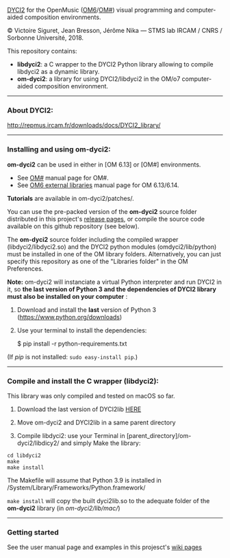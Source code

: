 [DYCI2](https://github.com/DYCI2/Dyci2Lib) for the OpenMusic ([OM6](http://repmus.ircam.fr/openmusic/)/[OM#](https://github.com/cac-t-u-s/om-sharp)) visual programming and computer-aided composition environments.

© Victoire Siguret, Jean Bresson, Jérôme Nika — STMS lab IRCAM / CNRS / Sorbonne Université, 2018.

This repository contains:
* __libdyci2__: a C wrapper to the DYCI2 Python library allowing to compile libdyci2 as a dynamic library.
* __om-dyci2__: a library for using DYCI2/libdyci2 in the OM/o7 computer-aided composition environment.

------
### About DYCI2:

http://repmus.ircam.fr/downloads/docs/DYCI2_library/

------

### Installing and using om-dyci2:

**om-dyci2** can be used in either in [OM 6.13] or [OM#] environments.
  * See [OM#](https://github.com/cac-t-u-s/om-sharp) manual page for OM#.
  * See [OM6 external libraries](http://repmus.ircam.fr/openmusic/libraries) manual page for OM 6.13/6.14.

__Tutorials__ are available in om-dyci2/patches/.

You can use the pre-packed version of the **om-dyci2** source folder distributed in this project's [release pages](https://github.com/DYCI2/om-dyci2/releases), or compile the source code available on this github repository (see below).

The **om-dyci2** source folder including the compiled wrapper (libdyci2/libdyci2.so) and the DYCI2 python modules (omdyci2/lib/python) must be installed in one of the OM library folders.
Alternatively, you can just specify this repository as one of the "Libraries folder" in the OM Preferences.

**Note:** om-dyci2 will instanciate a virtual Python interpreter and run DYCI2 in it, so **the last version of Python 3 and the dependencies of DYCI2 library must also be installed on your computer** 
:

1. Download and install the **last** version of Python 3 (https://www.python.org/downloads)

2. Use your terminal to install the dependencies:

    $ pip install -r python-requirements.txt

(If _pip_ is not installed: `sudo easy-install pip`.)

------
### Compile and install the C wrapper (libdyci2):

This library was only compiled and tested on macOS so far.

1. Download the last version of DYCI2lib [HERE](https://github.com/DYCI2/Dyci2Lib)

2. Move om-dyci2 and DYCI2lib in a same parent directory

3. Compile libdyci2: use your Terminal in [parent_directory]/om-dyci2/libdicy2/ and simply Make the library:

```
cd libdyci2
make
make install
```

The Makefile will assume that Python 3.9 is installed in /System/Library/Frameworks/Python.framework/

`make install` will copy the built dyci2lib.so to the adequate folder of the **om-dyci2** library (in *om-dyci2/lib/mac/*)





------
### Getting started

See the user manual page and examples in this projesct's [wiki pages](https://github.com/DYCI2/om-dyci2/wiki)
